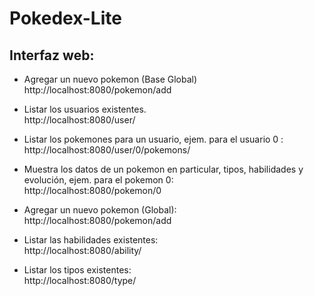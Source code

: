# Pokedex-Lite

## Interfaz web:

- Agregar un nuevo pokemon (Base Global)  
http://localhost:8080/pokemon/add  
  

- Listar los usuarios existentes.  
http://localhost:8080/user/


- Listar los pokemones para un usuario, ejem. para el usuario 0 :  
  http://localhost:8080/user/0/pokemons/
 

- Muestra los datos de un pokemon en particular, tipos, habilidades y evolución,
  ejem. para el pokemon 0:  
  http://localhost:8080/pokemon/0


- Agregar un nuevo pokemon (Global):  
  http://localhost:8080/pokemon/add
  

- Listar las habilidades existentes:  
  http://localhost:8080/ability/

  
- Listar los tipos existentes:  
  http://localhost:8080/type/
  